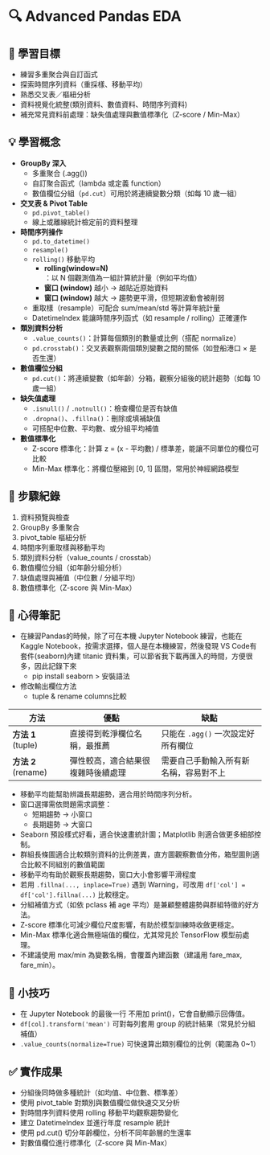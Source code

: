 # 🔍 Advanced Pandas EDA

## 🎯 學習目標
- 練習多重聚合與自訂函式  
- 探索時間序列資料（重採樣、移動平均）  
- 熟悉交叉表／樞紐分析  
- 資料視覺化統整(類別資料、數值資料、時間序列資料)  
- 補充常見資料前處理：缺失值處理與數值標準化（Z-score / Min-Max）

## 💡 學習概念
- **GroupBy 深入**  
    - 多重聚合 (.agg())  
    - 自訂聚合函式（lambda 或定義 function）
    - 數值欄位分組（`pd.cut`）可用於將連續變數分類（如每 10 歲一組）
- **交叉表 & Pivot Table**  
    - `pd.pivot_table()` 
    - 線上或離線統計檢定前的資料整理
- **時間序列操作**  
    - `pd.to_datetime()`
    - `resample()`
    - `rolling()` 移動平均
        - **rolling(window=N)**：以 N 個觀測值為一組計算統計量（例如平均值）
        - **窗口 (window)** 越小 → 越貼近原始資料
        - **窗口 (window)** 越大 → 趨勢更平滑，但短期波動會被削弱
    - 重取樣（resample）可配合 sum/mean/std 等計算年統計量
    - DatetimeIndex 能讓時間序列函式（如 resample / rolling）正確運作
- **類別資料分析**
    - `.value_counts()`：計算每個類別的數量或比例（搭配 normalize）
    - `pd.crosstab()`：交叉表觀察兩個類別變數之間的關係（如登船港口 × 是否生還）
- **數值欄位分組**
    - `pd.cut()`：將連續變數（如年齡）分箱，觀察分組後的統計趨勢（如每 10 歲一組）
- **缺失值處理**
    - `.isnull()` / `.notnull()`：檢查欄位是否有缺值
    - `.dropna()`、`.fillna()`：刪除或填補缺值
    - 可搭配中位數、平均數、或分組平均補值
- **數值標準化**
    - Z-score 標準化：計算 z = (x - 平均數) / 標準差，能讓不同單位的欄位可比較
    - Min-Max 標準化：將欄位壓縮到 [0, 1] 區間，常用於神經網路模型

## 📌 步驟紀錄

1. 資料預覽與檢查
2. GroupBy 多重聚合
3. pivot_table 樞紐分析
4. 時間序列重取樣與移動平均
5. 類別資料分析（value_counts / crosstab）
6. 數值欄位分組（如年齡分組分析）
7. 缺值處理與補值（中位數 / 分組平均）
8. 數值標準化（Z-score 與 Min-Max）

## 🧠 心得筆記
- 在練習Pandas的時候，除了可在本機 Jupyter Notebook 練習，也能在 Kaggle Notebook，按需求選擇，個人是在本機練習，然後發現 VS Code有套件(seaborn)內建 titanic 資料集，可以節省我下載再匯入的時間，方便很多，因此記錄下來
    - pip install seaborn > 安裝語法
- 修改輸出欄位方法
    - tuple & rename columns比較    

| 方法                       | 優點                                              | 缺點                                        |
|--------------------------|-------------------------------------------------|-------------------------------------------|
| **方法 1** (tuple)       | 直接得到乾淨欄位名稱，最推薦                          | 只能在 `.agg()` 一次設定好所有欄位           |
| **方法 2** (rename)      | 彈性較高，適合結果很複雜時後續處理                      | 需要自己手動輸入所有新名稱，容易對不上       |
- 移動平均能幫助辨識長期趨勢，適合用於時間序列分析。
- 窗口選擇需依問題需求調整：
    - 短期趨勢 → 小窗口
    - 長期趨勢 → 大窗口
- Seaborn 預設樣式好看，適合快速畫統計圖；Matplotlib 則適合做更多細部控制。
- 群組長條圖適合比較類別資料的比例差異，直方圖觀察數值分佈，箱型圖則適合比較不同組別的數值範圍
- 移動平均有助於觀察長期趨勢，窗口大小會影響平滑程度
- 若用 `.fillna(..., inplace=True)` 遇到 Warning，可改用 `df['col'] = df['col'].fillna(...)` 比較穩定。
- 分組補值方式（如依 pclass 補 age 平均）是兼顧整體趨勢與群組特徵的好方法。
- Z-score 標準化可減少欄位尺度影響，有助於模型訓練時收斂更穩定。
- Min-Max 標準化適合無極端值的欄位，尤其常見於 TensorFlow 模型前處理。
- 不建議使用 max/min 為變數名稱，會覆蓋內建函數（建議用 fare_max, fare_min）。


## 🔹 小技巧
- 在 Jupyter Notebook 的最後一行 不用加 print()，它會自動顯示回傳值。
- `df[col].transform('mean')` 可對每列套用 group 的統計結果（常見於分組補值）
- `.value_counts(normalize=True)` 可快速算出類別欄位的比例（範圍為 0~1）


## ✅ 實作成果
- 分組後同時做多種統計（如均值、中位數、標準差）
- 使用 pivot_table 對類別與數值欄位做快速交叉分析
- 對時間序列資料使用 rolling 移動平均觀察趨勢變化
- 建立 DatetimeIndex 並進行年度 resample 統計
- 使用 pd.cut() 切分年齡欄位，分析不同年齡層的生還率
- 對數值欄位進行標準化（Z-score 與 Min-Max）